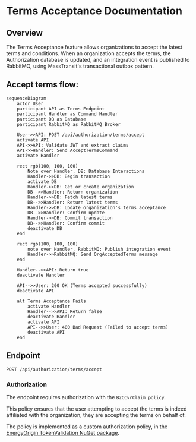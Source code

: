# Terms Acceptance Documentation

## Overview

The Terms Acceptance feature allows organizations to accept the latest terms and conditions.
When an organization accepts the terms, the Authorization database is updated, and an integration event is published
to RabbitMQ, using MassTransit's transactional outbox pattern.

## Accept terms flow:

```mermaid
sequenceDiagram
    actor User
    participant API as Terms Endpoint
    participant Handler as Command Handler
    participant DB as Database
    participant RabbitMQ as RabbitMQ Broker

    User->>API: POST /api/authorization/terms/accept
    activate API
    API->>API: Validate JWT and extract claims
    API->>Handler: Send AcceptTermsCommand
    activate Handler

    rect rgb(100, 100, 100)
        Note over Handler, DB: Database Interactions
        Handler->>DB: Begin transaction
        activate DB
        Handler->>DB: Get or create organization
        DB-->>Handler: Return organization
        Handler->>DB: Fetch latest terms
        DB-->>Handler: Return latest terms
        Handler->>DB: Update organization's terms acceptance
        DB-->>Handler: Confirm update
        Handler->>DB: Commit transaction
        DB-->>Handler: Confirm commit
        deactivate DB
    end

    rect rgb(100, 100, 100)
        note over Handler, RabbitMQ: Publish integration event
        Handler->>RabbitMQ: Send OrgAcceptedTerms message
    end

    Handler-->>API: Return true
    deactivate Handler

    API-->>User: 200 OK (Terms accepted successfully)
    deactivate API

    alt Terms Acceptance Fails
        activate Handler
        Handler-->>API: Return false
        deactivate Handler
        activate API
        API-->>User: 400 Bad Request (Failed to accept terms)
        deactivate API
    end
```

## Endpoint

`
POST /api/authorization/terms/accept
`

### Authorization

The endpoint requires authorization with the `B2CCvrClaim policy`.

This policy ensures that the user attempting to accept the terms is indeed affiliated with the organization,
they are accepting the terms on behalf of.

The policy is implemented as a custom authorization policy,
in the [EnergyOrigin.TokenValidation NuGet package](../../../../../libraries/dotnet/EnergyOrigin.TokenValidation/README.md).
